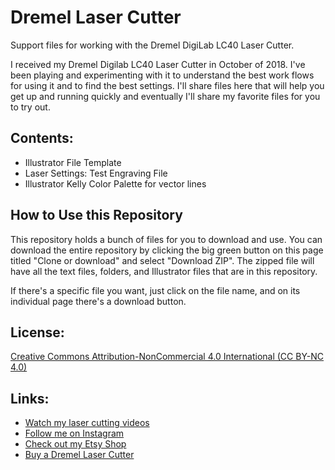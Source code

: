# Dremel Laser Cutter
Support files for working with the Dremel DigiLab LC40 Laser Cutter.

I received my Dremel Digilab LC40 Laser Cutter in October of 2018. I've been playing and experimenting with it to understand the best work flows for using it and to find the best settings. I'll share files here that will help you get up and running quickly and eventually I'll share my favorite files for you to try out. 

## Contents:
* Illustrator File Template
* Laser Settings: Test Engraving File
* Illustrator Kelly Color Palette for vector lines

## How to Use this Repository
This repository holds a bunch of files for you to download and use. You can download the entire repository by clicking the big green button on this page titled "Clone or download" and select "Download ZIP". The zipped file will have all the text files, folders, and Illustrator files that are in this repository.
  
If there's a specific file you want, just click on the file name, and on its individual page there's a download button.

## License: 
[Creative Commons Attribution-NonCommercial 4.0 International (CC BY-NC 4.0)](https://creativecommons.org/licenses/by-nc/4.0/)

## Links:
* [Watch my laser cutting videos](https://www.youtube.com/c/KathrynMcElroy23) 
* [Follow me on Instagram](https://instagram.com/kathrynmakes)
* [Check out my Etsy Shop](https://www.etsy.com/shop/kathrynmcelroy)
* [Buy a Dremel Laser Cutter](https://shop.dremel.com/laser-cutter/)
